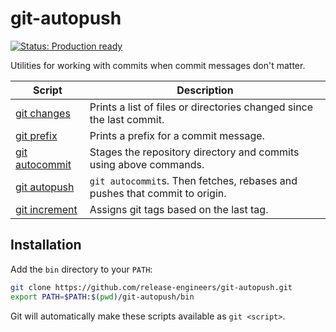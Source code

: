 # git-autopush

[![Status: Production ready](https://img.shields.io/badge/status-production_ready-green)](https://release-engineers.com/open-source-badges/)

Utilities for working with commits when commit messages don't matter.

| Script                               | Description                                                                |
|--------------------------------------|----------------------------------------------------------------------------|
| [git changes](bin/git-changes)       | Prints a list of files or directories changed since the last commit.       |
| [git prefix](bin/git-prefix)         | Prints a prefix for a commit message.                                      |
| [git autocommit](bin/git-autocommit) | Stages the repository directory and commits using above commands.          |
| [git autopush](bin/git-autopush)     | `git autocommit`s. Then fetches, rebases and pushes that commit to origin. |
| [git increment](bin/git-increment)   | Assigns git tags based on the last tag.                                    |

## Installation

Add the `bin` directory to your `PATH`:

```bash
git clone https://github.com/release-engineers/git-autopush.git
export PATH=$PATH:$(pwd)/git-autopush/bin
```

Git will automatically make these scripts available as `git <script>`.
